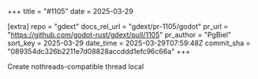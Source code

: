 +++
title = "#1105"
date = 2025-03-29

[extra]
repo = "gdext"
docs_rel_url = "gdext/pr-1105/godot"
pr_url = "https://github.com/godot-rust/gdext/pull/1105"
pr_author = "PgBiel"
sort_key = 2025-03-29
date_time = 2025-03-29T07:59:48Z
commit_sha = "089354dc326b2211e7d08828accddd1efc96c66a"
+++

Create nothreads-compatible thread local

